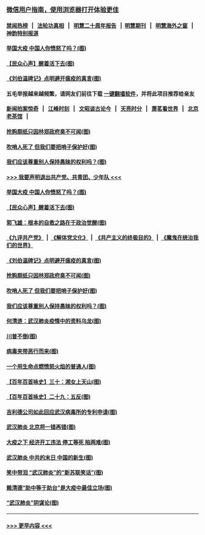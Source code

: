 ### [微信用户指南，使用浏览器打开体验更佳](https://github.com/gfw-breaker/banned-news1/blob/master/indexes/wechat-guide.md?t=0)
#### [禁闻热榜](热点新闻.md?t=0)  &nbsp;&nbsp;|&nbsp;&nbsp; [法轮功真相](https://github.com/gfw-breaker/truth/blob/master/README.md?t=0) &nbsp;&nbsp;|&nbsp;&nbsp; [明慧二十周年报告](https://github.com/gfw-breaker/mh-reports/blob/master/README.md?t=0) &nbsp;&nbsp;|&nbsp;&nbsp;[明慧期刊](https://github.com/gfw-breaker/mh-qikan) &nbsp;&nbsp;|&nbsp;&nbsp; [明慧海外之窗](https://github.com/gfw-breaker/mh-news/blob/master/README.md?t=0) &nbsp;&nbsp;|&nbsp;&nbsp; [神韵特别报道](https://github.com/gfw-breaker/mh-news/blob/master/shenyun.md?t=0)
#### [举国大疫 中国人你愤怒了吗？(图)](../pages/p4/922428.md?t=02090801) 
#### [【民众心声】醒着活下去(图)](../pages/p4/922042.md?t=02090801) 
#### [《刘伯温碑记》点明避开瘟疫的真言(图)](../pages/p4/922344.md?t=02090801) 
#### 五毛举报越来越频繁，请网友们前往下载 [一键翻墙软件](https://github.com/gfw-breaker/ssr-accounts)，并将此项目推荐给亲友
#### [新闻拍案惊奇](https://github.com/gfw-breaker/banned-news1/blob/master/pages/link4.md) &nbsp;&nbsp;|&nbsp;&nbsp; [江峰时刻](https://github.com/gfw-breaker/banned-news1/blob/master/pages/link4.md) &nbsp;&nbsp;|&nbsp;&nbsp; [文昭谈古论今](https://github.com/gfw-breaker/banned-news1/blob/master/pages/link4.md) &nbsp;&nbsp;|&nbsp;&nbsp; [天亮时分](https://github.com/gfw-breaker/banned-news1/blob/master/pages/link4.md) &nbsp;&nbsp;|&nbsp;&nbsp; [萧茗看世界](https://github.com/gfw-breaker/banned-news1/blob/master/pages/link4.md) &nbsp;&nbsp;|&nbsp;&nbsp; [北京老茶馆](https://github.com/gfw-breaker/banned-news1/blob/master/pages/link4.md) &nbsp;&nbsp;|&nbsp;&nbsp; 
#### [抢购厕纸只因林郑政府臭不可闻(图)](../pages/p4/922342.md?t=02090801) 
#### [吹哨人死了 但我们要把哨子保护好(图)](../pages/p4/922341.md?t=02090801) 
#### [我们应该尊重别人保持愚昧的权利吗？(图)](../pages/p4/922340.md?t=02090801) 
#### [>>> 我要声明退出共产党、共青团、少年队 <<<](https://github.com/begood0513/goodnews/blob/master/quit/letter.md) 
#### [举国大疫 中国人你愤怒了吗？(图)](../pages/p4/922428.md?t=02090801) 
#### [【民众心声】醒着活下去(图)](../pages/p4/922042.md?t=02090801) 
#### [郭飞雄：根本的自救之路在于政治觉醒(图)](../pages/p4/922435.md?t=02090801) 
#### [《九评共产党》](https://github.com/begood0513/9ping.md/blob/master/README.md) &nbsp;|&nbsp; [《解体党文化》](../../../../jtdwh.md/blob/master/README.md)  &nbsp;|&nbsp; [《共产主义的终极目的》](../../../../gczydzjmd.md/blob/master/README.md) &nbsp;|&nbsp; [《魔鬼在统治我们的世界》](../../../../mgztzwmdsj.md/blob/master/README.md) 
#### [《刘伯温碑记》点明避开瘟疫的真言(图)](../pages/p4/922344.md?t=02090801) 
#### [抢购厕纸只因林郑政府臭不可闻(图)](../pages/p4/922342.md?t=02090801) 
#### [吹哨人死了 但我们要把哨子保护好(图)](../pages/p4/922341.md?t=02090801) 
#### [我们应该尊重别人保持愚昧的权利吗？(图)](../pages/p4/922340.md?t=02090801) 
#### [何清涟：武汉肺炎疫情中的资料乌龙(图)](../pages/p4/922336.md?t=02090801) 
#### [川普不倒(图)](../pages/p4/922213.md?t=02090801) 
#### [病毒夹带恶行而来(图)](../pages/p4/922335.md?t=02090801) 
#### [一个用生命点燃愤怒火焰的普通人(图)](../pages/p4/922337.md?t=02090801) 
#### [【百年百首咏史】三十：湘女上天山(图)](../pages/p4/922323.md?t=02090801) 
#### [【百年百首咏史】二十九：五反(图)](../pages/p4/922316.md?t=02090801) 
#### [吉利德公司如此回应武汉病毒所的专利申请(图)](../pages/p4/922230.md?t=02090801) 
#### [武汉肺炎 北京将一错再错(图)](../pages/p4/922222.md?t=02090801) 
#### [大疫之下 经济开工违法 停工等死 陷两难(图)](../pages/p4/922217.md?t=02090801) 
#### [武汉肺炎 中共的末日 中国的新生(图)](../pages/p4/922215.md?t=02090801) 
#### [笑中带泪 “武汉肺炎”的“新苏联笑话”(图)](../pages/p4/922212.md?t=02090801) 
#### [赖清德“助中等于助台”是大疫中最佳立场(图)](../pages/p4/922211.md?t=02090801) 
#### [“武汉肺炎”阴谋论(图)](../pages/p4/922125.md?t=02090801) 

----
#### [ >>> 更早内容 <<< ](../indexes/p4-earlier.md)
